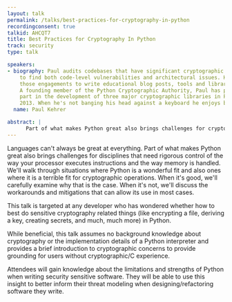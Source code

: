 ```yaml
---
layout: talk
permalink: /talks/best-practices-for-cryptography-in-python
recordingconsent: true
talkid: AHCQT7
title: Best Practices for Cryptography In Python
track: security
type: talk

speakers:
- biography: Paul audits codebases that have significant cryptographic implementations
    to find both code-level vulnerabilities and architectural issues. He draws upon
    those engagements to write educational blog posts, tools and libraries for cryptographers.
    A founding member of the Python Cryptographic Authority, Paul has played a large
    part in the development of three major cryptographic libraries in Python since
    2013. When he's not banging his head against a keyboard he enjoys baking and kiteboarding.
  name: Paul Kehrer

abstract: | 
      Part of what makes Python great also brings challenges for cryptographic operations that need rigorous control of memory and CPU instructions. In this talk we'll discuss situations where Python is a poor fit as well as ones where it shines and learn how to work around some of the issues.
---
```


Languages can't always be great at everything. Part of what makes Python great also brings challenges for disciplines that need rigorous control of the way your processor executes instructions and the way memory is handled. We'll walk through situations where Python is a wonderful fit and also ones where it is a terrible fit for cryptographic operations. When it's good, we'll carefully examine why that is the case. When it's not, we'll discuss the workarounds and mitigations that can allow its use in most cases. 

This talk is targeted at any developer who has wondered whether how to best do sensitive cryptography related things (like encrypting a file, deriving a key, creating secrets, and much, much more) in Python.

While beneficial, this talk assumes no background knowledge about cryptography or the implementation details of a Python interpreter and provides a brief introduction to cryptographic concerns to provide grounding for users without cryptographic/C experience.

Attendees will gain knowledge about the limitations and strengths of Python when writing security sensitive software. They will be able to use this insight to better inform their threat modeling when designing/refactoring software they write.
